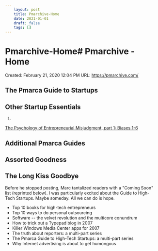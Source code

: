 ```yaml
---
 	layout: post
 	title: Pmarchive-Home
 	date: 2021-01-01
 	draft: false
 	tags: []
---
```


# Pmarchive-Home# Pmarchive - Home
Created: February 21, 2020 12:04 PM
URL: https://pmarchive.com/
## The Pmarca Guide to Startups
## Other Startup Essentials
1.
[The Psychology of Entrepreneurial Misjudgment, part 1: Biases 1-6](https://pmarchive.com/psychology_of_entrepreneurial_misjudgment.html)
## Additional Pmarca Guides
## Assorted Goodness
## The Long Kiss Goodbye
Before he stopped posting, Marc tantalized readers with a "Coming Soon" list (reprinted below).
I was particularly excited about the Guide to High-Tech Startups.
Maybe someday.
All we can do is hope.
- Top 10 books for high-tech entrepreneurs
- Top 10 ways to do personal outsourcing
- Software -- the velvet revolution and the multicore conundrum
- How to trick out a Typepad blog in 2007
- Killer Windows Media Center apps for 2007
- The truth about reporters: a multi-part series
- The Pmarca Guide to High-Tech Startups: a multi-part series
- Why Internet advertising is about to get humongous
